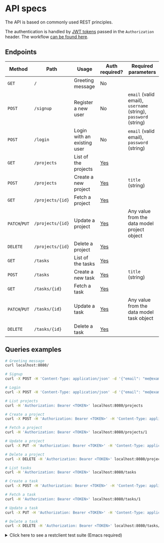 # API specs

The API is based on commonly used REST principles.

The authentication is handled by [JWT tokens](https://jwt.io/introduction) passed in the `Authorization` header. The workflow [can be found here](./authentication.md).

## Endpoints

| Method        | Path             | Usage                       | Auth required?             | Required parameters                                             |
|---------------|------------------|-----------------------------|----------------------------|-----------------------------------------------------------------|
| `GET`         | `/`              | Greeting message            | No                         |                                                                 |
| `POST`        | `/signup`        | Register a new user         | No                         | `email` (valid email), `username` (string), `password` (string) |
| `POST`        | `/login`         | Login with an existing user | No                         | `email` (valid email), `password` (string)                      |
| `GET`         | `/projects`      | List of the projects        | [Yes](./authentication.md) |                                                                 |
| `POST`        | `/projects`      | Create a new project        | [Yes](./authentication.md) | `title` (string)                                                |
| `GET`         | `/projects/{id}` | Fetch a project             | [Yes](./authentication.md) |                                                                 |
| `PATCH`/`PUT` | `/projects/{id}` | Update a project            | [Yes](./authentication.md) | Any value from the data model project object                    |
| `DELETE`      | `/projects/{id}` | Delete a project            | [Yes](./authentication.md) |                                                                 |
| `GET`         | `/tasks`         | List of the tasks           | [Yes](./authentication.md) |                                                                 |
| `POST`        | `/tasks`         | Create a new task           | [Yes](./authentication.md) | `title` (string)                                                |
| `GET`         | `/tasks/{id}`    | Fetch a task                | [Yes](./authentication.md) |                                                                 |
| `PATCH`/`PUT` | `/tasks/{id}`    | Update a task               | [Yes](./authentication.md) | Any value from the data model task object                       |
| `DELETE`      | `/tasks/{id}`    | Delete a task               | [Yes](./authentication.md) |                                                                 |

## Queries examples

```sh
# Greeting message
curl localhost:8080/

# Signup
curl -X POST -H 'Content-Type: application/json' -d '{"email": "me@example.com", "username": "me", "password": "Sup3rStr0ngP4ass!"}' localhost:8080/signup

# Login
curl -X POST -H 'Content-Type: application/json' -d '{"email": "me@example.com", "password": "Sup3rStr0ngP4ass!"}' localhost:8080/login

# List projects
curl -H 'Authorization: Bearer <TOKEN>' localhost:8080/projects

# Create a project
curl -X POST -H 'Authorization: Bearer <TOKEN>' -H 'Content-Type: application/json' -d '{"name": "My new project"}' localhost:8080/projects

# Fetch a project
curl -H 'Authorization: Bearer <TOKEN>' localhost:8080/projects/1

# Update a project
curl -X PUT -H 'Authorization: Bearer <TOKEN>' -H 'Content-Type: application/json' -d '{"name": "My edited project"}' localhost:8080/projects/1

# Delete a project
curl -X DELETE -H 'Authorization: Bearer <TOKEN>' localhost:8080/projects/1

# List tasks
curl -H 'Authorization: Bearer <TOKEN>' localhost:8080/tasks

# Create a task
curl -X POST -H 'Authorization: Bearer <TOKEN>' -H 'Content-Type: application/json' -d '{"title": "My new task"}' localhost:8080/tasks

# Fetch a task
curl -H 'Authorization: Bearer <TOKEN>' localhost:8080/tasks/1

# Update a task
curl -X PUT -H 'Authorization: Bearer <TOKEN>' -H 'Content-Type: application/json' -d '{"title": "My edited task"}' localhost:8080/tasks/1

# Delete a task
curl -X DELETE -H 'Authorization: Bearer <TOKEN>' localhost:8080/tasks/1
```

<details>
  <summary>Click here to see a restclient test suite (Emacs required)</summary>

```
# -*- restclient -*-

:host = http://localhost:8080
:token = xxx

# Index
GET :host/

# Signup
POST :host/signup
Content-Type: application/json

{"email": "me@example.com", "username": "me", "password": "Sup3rStr0ngP4ass!"}

# Login
POST :host/login
Content-Type: application/json
-> jq-set-var :token .token

{"email": "me@example.com", "password": "Sup3rStr0ngP4ass!"}

# List projects
GET :host/projects
Authorization: Bearer :token

# Fetch project
GET :host/projects/1
Authorization: Bearer :token

# Create project
POST :host/projects
Authorization: Bearer :token
Content-Type: application/json

{"name": "My first project"}

# Update project
PATCH :host/projects/1
Authorization: Bearer :token
Content-Type: application/json

{"name": "My first edited project"}

# Delete project
DELETE :host/projects/1
Authorization: Bearer :token

# List tasks
GET :host/tasks
Authorization: Bearer :token

# Fetch task
GET :host/tasks/1
Authorization: Bearer :token

# Create task
POST :host/tasks
Authorization: Bearer :token
Content-Type: application/json

{"title": "My first task"}

# Update task
PATCH :host/tasks/1
Authorization: Bearer :token
Content-Type: application/json

{"title": "My edited task"}

# Delete task
DELETE :host/tasks/1
Authorization: Bearer :token
```
</details>
